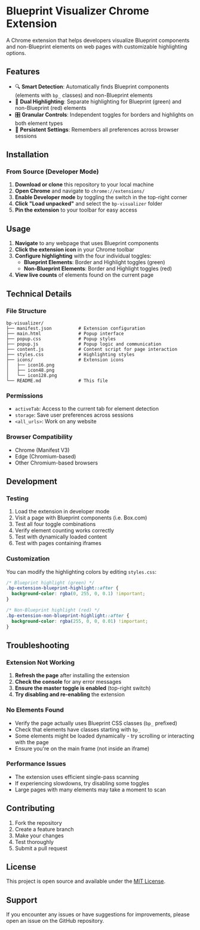 # Blueprint Visualizer Chrome Extension

A Chrome extension that helps developers visualize Blueprint components and non-Blueprint elements on web pages with customizable highlighting options.

## Features

- 🔍 **Smart Detection**: Automatically finds Blueprint components (elements with `bp_` classes) and non-Blueprint elements
- 🎨 **Dual Highlighting**: Separate highlighting for Blueprint (green) and non-Blueprint (red) elements
- 🎛️ **Granular Controls**: Independent toggles for borders and highlights on both element types
- 💾 **Persistent Settings**: Remembers all preferences across browser sessions

## Installation

### From Source (Developer Mode)

1. **Download or clone** this repository to your local machine
2. **Open Chrome** and navigate to `chrome://extensions/`
3. **Enable Developer mode** by toggling the switch in the top-right corner
4. **Click "Load unpacked"** and select the `bp-visualizer` folder
5. **Pin the extension** to your toolbar for easy access

## Usage

1. **Navigate** to any webpage that uses Blueprint components
2. **Click the extension icon** in your Chrome toolbar
3. **Configure highlighting** with the four individual toggles:
   - **Blueprint Elements**: Border and Highlight toggles (green)
   - **Non-Blueprint Elements**: Border and Highlight toggles (red)
4. **View live counts** of elements found on the current page

## Technical Details

### File Structure

```
bp-visualizer/
├── manifest.json          # Extension configuration
├── main.html              # Popup interface
├── popup.css              # Popup styles
├── popup.js               # Popup logic and communication
├── content.js             # Content script for page interaction
├── styles.css             # Highlighting styles
├── icons/                 # Extension icons
│   ├── icon16.png
│   ├── icon48.png
│   └── icon128.png
└── README.md              # This file
```

### Permissions

- `activeTab`: Access to the current tab for element detection
- `storage`: Save user preferences across sessions
- `<all_urls>`: Work on any website

### Browser Compatibility

- Chrome (Manifest V3)
- Edge (Chromium-based)
- Other Chromium-based browsers

## Development

### Testing

1. Load the extension in developer mode
2. Visit a page with Blueprint components (i.e. Box.com)
3. Test all four toggle combinations
4. Verify element counting works correctly
5. Test with dynamically loaded content
6. Test with pages containing iframes

### Customization

You can modify the highlighting colors by editing `styles.css`:

```css
/* Blueprint highlight (green) */
.bp-extension-blueprint-highlight::after {
  background-color: rgba(0, 255, 0, 0.1) !important;
}

/* Non-Blueprint highlight (red) */
.bp-extension-non-blueprint-highlight::after {
  background-color: rgba(255, 0, 0, 0.01) !important;
}
```

## Troubleshooting

### Extension Not Working

1. **Refresh the page** after installing the extension
2. **Check the console** for any error messages
3. **Ensure the master toggle is enabled** (top-right switch)
4. **Try disabling and re-enabling** the extension

### No Elements Found

- Verify the page actually uses Blueprint CSS classes (`bp_` prefixed)
- Check that elements have classes starting with `bp_`
- Some elements might be loaded dynamically - try scrolling or interacting with the page
- Ensure you're on the main frame (not inside an iframe)

### Performance Issues

- The extension uses efficient single-pass scanning
- If experiencing slowdowns, try disabling some toggles
- Large pages with many elements may take a moment to scan

## Contributing

1. Fork the repository
2. Create a feature branch
3. Make your changes
4. Test thoroughly
5. Submit a pull request

## License

This project is open source and available under the [MIT License](LICENSE).

## Support

If you encounter any issues or have suggestions for improvements, please open an issue on the GitHub repository.
